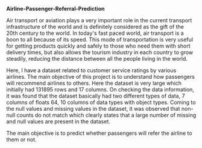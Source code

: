 <B>Airline-Passenger-Referral-Prediction</b>

<P>
Air transport or aviation plays a very important role in the current transport infrastructure of the world and is definitely considered as the gift of the 20th century to the world. In today's fast paced world, air transport is a boon to all because of its speed. This mode of transportation is very useful for getting products quickly and safely to those who need them with short delivery times, but also allows the tourism industry in each country to grow steadily, reducing the distance between all the people living in the world.

Here, I have a dataset related to customer service ratings by various airlines. The main objective of this project is to understand how passengers will recommend airlines to others. Here the dataset is very large which initially had 131895 rows and 17 columns. On checking the data information, it was found that the dataset basically had two different types of data, 7 columns of floats 64, 10 columns of data types with object types. Coming to the null values ​​and missing values ​​in the dataset, it was observed that non-null counts do not match which clearly states that a large number of missing and null values ​​are present in the dataset.

The main objective is to predict whether passengers will refer the airline to them or not.
</P>
